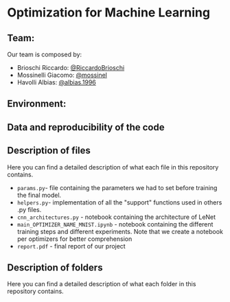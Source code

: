 # Optimization for Machine Learning

## Team:
Our team is composed by:  
- Brioschi Riccardo: [@RiccardoBrioschi](https://github.com/RiccardoBrioschi)  
- Mossinelli Giacomo: [@mossinel](https://github.com/mossinel)  
- Havolli Albias: [@albias.1996](https://github.com/albias1996)

## Environment:


## Data and reproducibility of the code

## Description of files
Here you can find a detailed description of what each file in this repository contains.
- `params.py`- file containing the parameters we had to set before training the final model.
- `helpers.py`- implementation of all the "support" functions used in others .py files.
- `cnn_architectures.py` -   notebook containing the architecture of LeNet
- `main_OPTIMIZER_NAME_MNIST.ipynb` -  notebook containing the different training steps and different experiments. Note that we create a notebook per optimizers for better comprehension
- `report.pdf` - final report of our project

## Description of folders
Here you can find a detailed description of what each folder in this repository contains.





